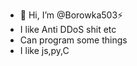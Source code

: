 - 👋 Hi, I’m @Borowka503⚡
- I like Anti DDoS shit etc
- Can program some things
- I like js,py,C



<!---
Borowka503/Borowka503 is a ✨ special ✨ repository because its `README.md` (this file) appears on your GitHub profile.
You can click the Preview link to take a look at your changes.
--->
